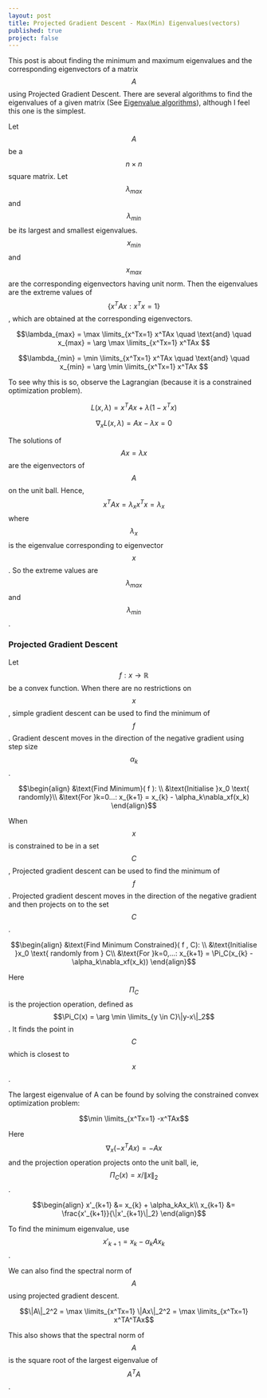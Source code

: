```yaml
---
layout: post
title: Projected Gradient Descent - Max(Min) Eigenvalues(vectors)
published: true
project: false
---
```


This post is about finding the minimum and maximum eigenvalues and the corresponding eigenvectors of a matrix $$A$$ using Projected Gradient Descent. There are several algorithms to find the eigenvalues of a given matrix (See [Eigenvalue algorithms](https://en.wikipedia.org/wiki/Eigenvalue_algorithm)), although I feel this one is the simplest.

Let $$A$$ be a $$n\times n$$ square matrix. Let $$\lambda_{max}$$ and $$\lambda_{min}$$ be its largest and smallest eigenvalues. $$x_{min}$$ and $$x_{max}$$ are the corresponding eigenvectors having unit norm. Then the eigenvalues are the extreme values of $$\{x^TAx:x^Tx=1\}$$ , which are obtained at the corresponding eigenvectors.

$$\lambda_{max} = \max \limits_{x^Tx=1} x^TAx \quad \text{and} \quad x_{max} = \arg \max \limits_{x^Tx=1} x^TAx $$

$$\lambda_{min} = \min \limits_{x^Tx=1} x^TAx \quad \text{and} \quad x_{min} = \arg \min \limits_{x^Tx=1} x^TAx $$

To see why this is so, observe the Lagrangian (because it is a constrained optimization problem).

$$L(x,\lambda) = x^TAx + \lambda(1-x^Tx)$$

$$\nabla_x L(x,\lambda) = Ax - \lambda x =0 $$

The solutions of $$Ax=\lambda x$$ are the eigenvectors of $$A$$ on the unit ball. Hence, $$x^TAx = \lambda_x x^Tx = \lambda_x$$ where $$\lambda_x$$ is the eigenvalue corresponding to eigenvector $$x$$. So the extreme values are $$\lambda_{max}$$ and $$\lambda_{min}$$.

### Projected Gradient Descent
Let $$f:x\to \mathbb{R}$$ be a convex function. When there are no restrictions on $$x$$, simple gradient descent can be used to find the minimum of $$f$$. Gradient descent moves in the direction of the negative gradient using step size $$\alpha_k$$.

$$\begin{align}
&\text{Find Minimum}( f ): \\
&\text{Initialise }x_0 \text{ randomly}\\
&\text{For }k=0...: x_{k+1} = x_{k} - \alpha_k\nabla_xf(x_k)
\end{align}$$

When $$x$$ is constrained to be in a set $$C$$, Projected gradient descent can be used to find the minimum of $$f$$. Projected gradient descent moves in the direction of the negative gradient and then projects on to the set $$C$$.

$$\begin{align}
&\text{Find Minimum Constrained}( f , C): \\
&\text{Initialise }x_0 \text{ randomly from } C\\
&\text{For }k=0,...: x_{k+1} = \Pi_C(x_{k} - \alpha_k\nabla_xf(x_k))
\end{align}$$

Here $$\Pi_C$$ is the projection operation, defined as $$\Pi_C(x) = \arg \min \limits_{y \in C}\|y-x\|_2$$. It finds the point in $$C$$ which is closest to $$x$$.

The largest eigenvalue of A can be found by solving the constrained convex optimization problem:

$$\min \limits_{x^Tx=1} -x^TAx$$

Here $$\nabla_x(-x^TAx) = -Ax$$ and the projection operation projects onto the unit ball, ie, $$\Pi_C(x) = x/\|x\|_2$$.

$$\begin{align}
x'_{k+1} &= x_{k} + \alpha_kAx_k\\
x_{k+1} &= \frac{x'_{k+1}}{\|x'_{k+1}\|_2}
\end{align}$$

To find the minimum eigenvalue, use $$x'_{k+1} = x_{k} - \alpha_kAx_k$$.

We can also find the spectral norm of $$A$$ using projected gradient descent.

$$\|A\|_2^2 = \max \limits_{x^Tx=1} \|Ax\|_2^2 = \max \limits_{x^Tx=1} x^TA^TAx$$

This also shows that the spectral norm of $$A$$ is the square root of the largest eigenvalue of $$A^TA$$.
